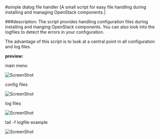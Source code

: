 #simple dialog file handler
[A small script for easy file handling during installing and managing OpenStack components.]
  
  
###description:
The script provides handling configuration files during installing and manging OpenStack components. You can also look into the logfiles to detect the errors in your configuration.

The advantage of this script is to look at a central point in all configuration and log files.
  


**preview:**


main menu

![ScreenShot](https://raw.github.com/ReneMuhl/simple_dialog_file_handler/master/simple_dialog_file_handler_mainMenu.png)


config files

![ScreenShot](https://raw.github.com/ReneMuhl/bash-scripting/master/simple_dialog_file_handler/simple_dialog_file_handler_configFiles.png)


log files

![ScreenShot](https://raw.github.com/ReneMuhl/bash-scripting/master/simple_dialog_file_handler/simple_dialog_file_handler_logFiles.png)

tail -f logfile example

![ScreenShot](https://raw.github.com/ReneMuhl/bash-scripting/master/simple_dialog_file_handler/simple_dialog_file_handler_Tailbox.png)
